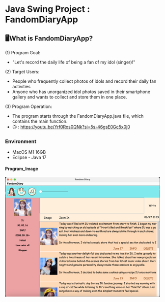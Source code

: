 # Java Swing Project : FandomDiaryApp


## 🖥️What is FandomDiaryApp?
(1) Program Goal:
- "Let's record the daily life of being a fan of my idol (singer)!"

(2) Target Users:
- People who frequently collect photos of idols and record their daily fan activities
- Anyone who has unorganized idol photos saved in their smartphone gallery and wants to collect and store them in one place.

(3) Program Operation:
- The program starts through the FandomDiaryApp.java file, which contains the main function.
- 📺 : https://youtu.be/Yrf0Ros0QNk?si=5s-46gsE0Gc5x0j0


### Environment
 - MacOS M1 16GB
 - Eclipse - Java 17

#### Program_Image
![Idol Image](programImage.png)
